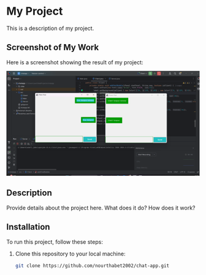 # My Project

This is a description of my project.

## Screenshot of My Work
Here is a screenshot showing the result of my project:

![Screenshot](./screenshots/chat.png)

## Description
Provide details about the project here. What does it do? How does it work?

## Installation
To run this project, follow these steps:

1. Clone this repository to your local machine:
   ```bash
   git clone https://github.com/nourthabet2002/chat-app.git
